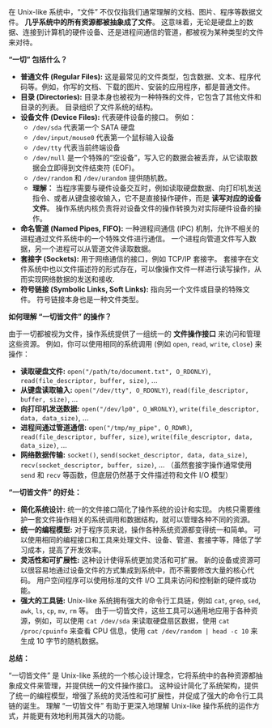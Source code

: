 
在 Unix-like 系统中，“文件” 不仅仅指我们通常理解的文档、图片、程序等数据文件。 **几乎系统中的所有资源都被抽象成了文件**。 这意味着，无论是硬盘上的数据、连接到计算机的硬件设备、还是进程间通信的管道，都被视为某种类型的文件来对待。

**“一切” 包括什么？**

- **普通文件 (Regular Files):** 这是最常见的文件类型，包含数据、文本、程序代码等。例如，你写的文档、下载的图片、安装的应用程序，都是普通文件。
- **目录 (Directories):** 目录本身也被视为一种特殊的文件，它包含了其他文件和目录的列表。 目录组织了文件系统的结构。
- **设备文件 (Device Files):** 代表硬件设备的接口。 例如：
    - `/dev/sda` 代表第一个 SATA 硬盘
    - `/dev/input/mouse0` 代表第一个鼠标输入设备
    - `/dev/tty` 代表当前终端设备
    - `/dev/null` 是一个特殊的“空设备”，写入它的数据会被丢弃，从它读取数据会立即得到文件结束符 (EOF)。
    - `/dev/random` 和 `/dev/urandom` 提供随机数。
    - **理解：** 当程序需要与硬件设备交互时，例如读取硬盘数据、向打印机发送指令、或者从键盘接收输入，它不是直接操作硬件，而是 **读写对应的设备文件**。 操作系统内核负责将对设备文件的操作转换为对实际硬件设备的操作。
- **命名管道 (Named Pipes, FIFO):** 一种进程间通信 (IPC) 机制，允许不相关的进程通过文件系统中的一个特殊文件进行通信。 一个进程向管道文件写入数据，另一个进程可以从管道文件读取数据。
- **套接字 (Sockets):** 用于网络通信的接口，例如 TCP/IP 套接字。 套接字在文件系统中也以文件描述符的形式存在，可以像操作文件一样进行读写操作，从而实现网络数据的发送和接收.
- **符号链接 (Symbolic Links, Soft Links):** 指向另一个文件或目录的特殊文件。 符号链接本身也是一种文件类型。

**如何理解 “一切皆文件” 的操作？**

由于一切都被视为文件，操作系统提供了一组统一的 **文件操作接口** 来访问和管理这些资源。 例如，你可以使用相同的系统调用 (例如 `open`, `read`, `write`, `close`) 来操作：

- **读取硬盘文件:** `open("/path/to/document.txt", O_RDONLY)`, `read(file_descriptor, buffer, size)`, ...
- **从键盘读取输入:** `open("/dev/tty", O_RDONLY)`, `read(file_descriptor, buffer, size)`, ...
- **向打印机发送数据:** `open("/dev/lp0", O_WRONLY)`, `write(file_descriptor, data, data_size)`, ...
- **进程间通过管道通信:** `open("/tmp/my_pipe", O_RDWR)`, `read(file_descriptor, buffer, size)`, `write(file_descriptor, data, data_size)`, ...
- **网络数据传输:** `socket()`, `send(socket_descriptor, data, data_size)`, `recv(socket_descriptor, buffer, size)`, ... （虽然套接字操作通常使用 `send` 和 `recv` 等函数，但底层仍然基于文件描述符和文件 I/O 模型）

**“一切皆文件” 的好处：**

- **简化系统设计:** 统一的文件接口简化了操作系统的设计和实现。 内核只需要维护一套文件操作相关的系统调用和数据结构，就可以管理各种不同的资源。
- **统一的编程模型:** 对于程序员来说，操作各种系统资源都变得统一和简单。 可以使用相同的编程接口和工具来处理文件、设备、管道、套接字等，降低了学习成本，提高了开发效率。
- **灵活性和可扩展性:** 这种设计使得系统更加灵活和可扩展。 新的设备或资源可以很容易地通过设备文件的方式集成到系统中，而不需要修改大量的核心代码。 用户空间程序可以使用标准的文件 I/O 工具来访问和控制新的硬件或功能。
- **强大的工具链:** Unix-like 系统拥有强大的命令行工具链，例如 `cat`, `grep`, `sed`, `awk`, `ls`, `cp`, `mv`, `rm` 等。 由于一切皆文件，这些工具可以通用地应用于各种资源，例如，可以使用 `cat /dev/sda` 来读取硬盘扇区数据，使用 `cat /proc/cpuinfo` 来查看 CPU 信息，使用 `cat /dev/random | head -c 10` 来生成 10 字节的随机数据。

**总结：**

“一切皆文件” 是 Unix-like 系统的一个核心设计理念，它将系统中的各种资源都抽象成文件来管理，并提供统一的文件操作接口。 这种设计简化了系统架构，提供了统一的编程模型，增强了系统的灵活性和可扩展性，并促成了强大的命令行工具链的诞生。 理解 “一切皆文件” 有助于更深入地理解 Unix-like 操作系统的运作方式，并能更有效地利用其强大的功能。